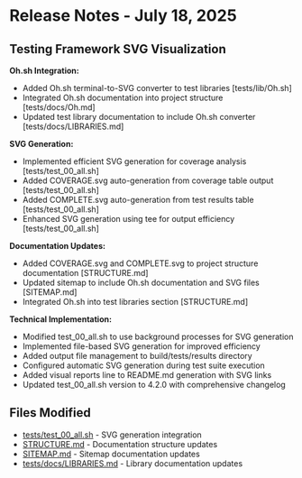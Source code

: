 # Release Notes - July 18, 2025

## Testing Framework SVG Visualization

**Oh.sh Integration:**

- Added Oh.sh terminal-to-SVG converter to test libraries [tests/lib/Oh.sh]
- Integrated Oh.sh documentation into project structure [tests/docs/Oh.md]
- Updated test library documentation to include Oh.sh converter [tests/docs/LIBRARIES.md]

**SVG Generation:**

- Implemented efficient SVG generation for coverage analysis [tests/test_00_all.sh]
- Added COVERAGE.svg auto-generation from coverage table output [tests/test_00_all.sh]
- Added COMPLETE.svg auto-generation from test results table [tests/test_00_all.sh]
- Enhanced SVG generation using tee for output efficiency [tests/test_00_all.sh]

**Documentation Updates:**

- Added COVERAGE.svg and COMPLETE.svg to project structure documentation [STRUCTURE.md]
- Updated sitemap to include Oh.sh documentation and SVG files [SITEMAP.md]
- Integrated Oh.sh into test libraries section [STRUCTURE.md]

**Technical Implementation:**

- Modified test_00_all.sh to use background processes for SVG generation
- Implemented file-based SVG generation for improved efficiency
- Added output file management to build/tests/results directory
- Configured automatic SVG generation during test suite execution
- Added visual reports line to README.md generation with SVG links
- Updated test_00_all.sh version to 4.2.0 with comprehensive changelog

## Files Modified

- [tests/test_00_all.sh](../../../tests/test_00_all.sh) - SVG generation integration
- [STRUCTURE.md](../../../STRUCTURE.md) - Documentation structure updates
- [SITEMAP.md](../../../SITEMAP.md) - Sitemap documentation updates
- [tests/docs/LIBRARIES.md](../../../tests/docs/LIBRARIES.md) - Library documentation updates